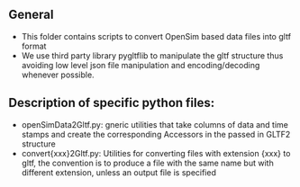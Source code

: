 General
-------
- This folder contains scripts to convert OpenSim based data files into gltf format
- We use third party library pygltflib to manipulate the gltf structure thus avoiding low level json file manipulation and encoding/decoding whenever possible.

Description of specific python files:
-------------------------------------
- openSimData2Gltf.py: gneric utilities that take columns of data and time stamps and create the corresponding Accessors in the passed in GLTF2 structure
- convert{xxx}2Gltf.py: Utilities for converting files with extension {xxx} to gltf, the convention is to produce a file with the same name but with different extension, unless an output file is specified
 